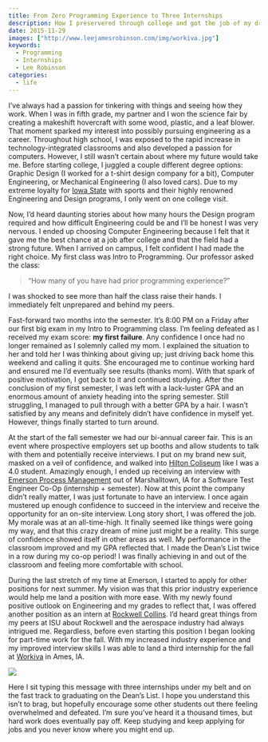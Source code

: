 ```yaml
---
title: From Zero Programming Experience to Three Internships
description: How I preservered through college and got the job of my dreams.
date: 2015-11-29
images: ["http://www.leejamesrobinson.com/img/workiva.jpg"]
keywords:
  - Programming
  - Internships
  - Lee Robinson
categories:
  - life
---
```


I’ve always had a passion for tinkering with things and seeing how they work. When I was in fifth grade, my partner and I won the science fair by creating a makeshift hovercraft with some wood, plastic, and a leaf blower. That moment sparked my interest into possibly pursuing engineering as a career. Throughout high school, I was exposed to the rapid increase in technology-integrated classrooms and also developed a passion for computers. However, I still wasn’t certain about where my future would take me. Before starting college, I juggled a couple different degree options: Graphic Design (I worked for a t-shirt design company for a bit), Computer Engineering, or Mechanical Engineering (I also loved cars). Due to my extreme loyalty for [Iowa State](https://www.iastate.edu) with sports and their highly renowned Engineering and Design programs, I only went on one college visit.

Now, I’d heard daunting stories about how many hours the Design program required and how difficult Engineering could be and I’ll be honest I was very nervous. I ended up choosing Computer Engineering because I felt that it gave me the best chance at a job after college and that the field had a strong future. When I arrived on campus, I felt confident I had made the right choice. My first class was Intro to Programming. Our professor asked the class:

> “How many of you have had prior programming experience?”

I was shocked to see more than half the class raise their hands. I immediately felt unprepared and behind my peers.

Fast-forward two months into the semester. It’s 8:00 PM on a Friday after our first big exam in my Intro to Programming class. I’m feeling defeated as I received my exam score: **my first failure**. Any confidence I once had no longer remained as I solemnly called my mom. I explained the situation to her and told her I was thinking about giving up; just driving back home this weekend and calling it quits. She encouraged me to continue working hard and ensured me I’d eventually see results (thanks mom). With that spark of positive motivation, I got back to it and continued studying. After the conclusion of my first semester, I was left with a lack-luster GPA and an enormous amount of anxiety heading into the spring semester. Still struggling, I managed to pull through with a better GPA by a hair. I wasn’t satisfied by any means and definitely didn’t have confidence in myself yet. However, things finally started to turn around.

At the start of the fall semester we had our bi-annual career fair. This is an event where prospective employers set up booths and allow students to talk with them and potentially receive interviews. I put on my brand new suit, masked on a veil of confidence, and walked into [Hilton Coliseum](https://en.wikipedia.org/wiki/Hilton_Coliseum) like I was a 4.0 student. Amazingly enough, I ended up receiving an interview with [Emerson Process Management](https://www2.emersonprocess.com/en-UK/Pages/Home.aspx) out of Marshalltown, IA for a Software Test Engineer Co-Op (internship + semester). Now at this point the company didn’t really matter, I was just fortunate to have an interview. I once again mustered up enough confidence to succeed in the interview and receive the opportunity for an on-site interview. Long story short, I was offered the job. My morale was at an all-time-high. It finally seemed like things were going my way, and that this crazy dream of mine just might be a reality. This surge of confidence showed itself in other areas as well. My performance in the classroom improved and my GPA reflected that. I made the Dean’s List twice in a row during my co-op period! I was finally achieving in and out of the classroom and feeling more comfortable with school.


During the last stretch of my time at Emerson, I started to apply for other positions for next summer. My vision was that this prior industry experience would help me land a position with more ease. With my newly found positive outlook on Engineering and my grades to reflect that, I was offered another position as an intern at [Rockwell Collins](https://www.rockwellcollins.com/). I’d heard great things from my peers at ISU about Rockwell and the aerospace industry had always intrigued me. Regardless, before even starting this position I began looking for part-time work for the fall. With my increased industry experience and my improved interview skills I was able to land a third internship for the fall at [Workiva](https://www.workiva.com/) in Ames, IA.

![](/img/workiva.jpg)

Here I sit typing this message with three internships under my belt and on the fast track to graduating on the Dean’s List. I hope you understand this isn’t to brag, but hopefully encourage some other students out there feeling overwhelmed and defeated. I’m sure you’ve heard it a thousand times, but hard work does eventually pay off. Keep studying and keep applying for jobs and you never know where you might end up.
